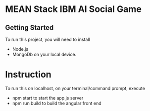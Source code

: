 # MEAN Stack IBM AI Social Game
## Getting Started
To run this project, you will need to install 
* Node.js
* MongoDb
on your local device.

# Instruction
To run this on localhost, on your terminal/command prompt, execute
* npm start to start the app.js server
* npm run build to build the angular front end

